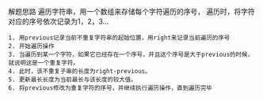 解题思路
遍历字符串，用一个数组来存储每个字符遍历的序号，
遍历时，将字符对应的序号依次记录为1，2，3…

	1. 用previous记录当前不重复字符串的起始位置，用right来记录当前遍历的序号
	2. 开始遍历操作
	3. 当遍历到某一个字符，如果它已经存在一个序号，并且这个序号是大于previous的时候，就说明这是一个重复字符。
	4. 此时，该不重复子串的长度为right-previous。
	5. 更新最长长度为当前最长与该长度的较大值。
	6. 将previous修改为重复字符的序号，并继续执行遍历操作，直到遍历完毕
